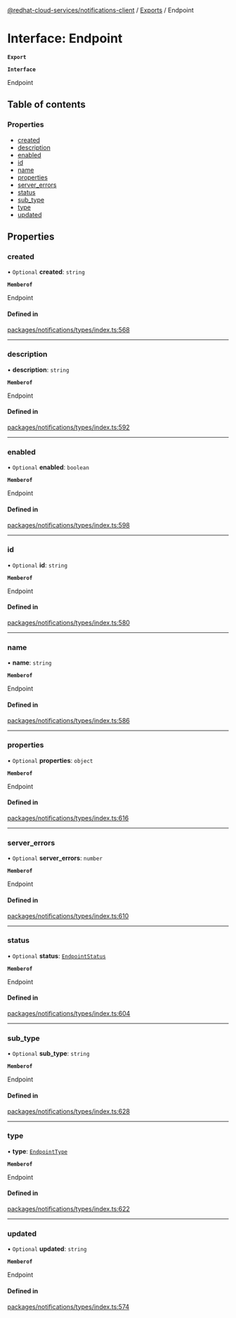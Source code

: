 [@redhat-cloud-services/notifications-client](../README.md) / [Exports](../modules.md) / Endpoint

# Interface: Endpoint

**`Export`**

**`Interface`**

Endpoint

## Table of contents

### Properties

- [created](Endpoint.md#created)
- [description](Endpoint.md#description)
- [enabled](Endpoint.md#enabled)
- [id](Endpoint.md#id)
- [name](Endpoint.md#name)
- [properties](Endpoint.md#properties)
- [server\_errors](Endpoint.md#server_errors)
- [status](Endpoint.md#status)
- [sub\_type](Endpoint.md#sub_type)
- [type](Endpoint.md#type)
- [updated](Endpoint.md#updated)

## Properties

### created

• `Optional` **created**: `string`

**`Memberof`**

Endpoint

#### Defined in

[packages/notifications/types/index.ts:568](https://github.com/RedHatInsights/javascript-clients/blob/master/packages/notifications/types/index.ts#L568)

___

### description

• **description**: `string`

**`Memberof`**

Endpoint

#### Defined in

[packages/notifications/types/index.ts:592](https://github.com/RedHatInsights/javascript-clients/blob/master/packages/notifications/types/index.ts#L592)

___

### enabled

• `Optional` **enabled**: `boolean`

**`Memberof`**

Endpoint

#### Defined in

[packages/notifications/types/index.ts:598](https://github.com/RedHatInsights/javascript-clients/blob/master/packages/notifications/types/index.ts#L598)

___

### id

• `Optional` **id**: `string`

**`Memberof`**

Endpoint

#### Defined in

[packages/notifications/types/index.ts:580](https://github.com/RedHatInsights/javascript-clients/blob/master/packages/notifications/types/index.ts#L580)

___

### name

• **name**: `string`

**`Memberof`**

Endpoint

#### Defined in

[packages/notifications/types/index.ts:586](https://github.com/RedHatInsights/javascript-clients/blob/master/packages/notifications/types/index.ts#L586)

___

### properties

• `Optional` **properties**: `object`

**`Memberof`**

Endpoint

#### Defined in

[packages/notifications/types/index.ts:616](https://github.com/RedHatInsights/javascript-clients/blob/master/packages/notifications/types/index.ts#L616)

___

### server\_errors

• `Optional` **server\_errors**: `number`

**`Memberof`**

Endpoint

#### Defined in

[packages/notifications/types/index.ts:610](https://github.com/RedHatInsights/javascript-clients/blob/master/packages/notifications/types/index.ts#L610)

___

### status

• `Optional` **status**: [`EndpointStatus`](../enums/EndpointStatus.md)

**`Memberof`**

Endpoint

#### Defined in

[packages/notifications/types/index.ts:604](https://github.com/RedHatInsights/javascript-clients/blob/master/packages/notifications/types/index.ts#L604)

___

### sub\_type

• `Optional` **sub\_type**: `string`

**`Memberof`**

Endpoint

#### Defined in

[packages/notifications/types/index.ts:628](https://github.com/RedHatInsights/javascript-clients/blob/master/packages/notifications/types/index.ts#L628)

___

### type

• **type**: [`EndpointType`](../enums/EndpointType.md)

**`Memberof`**

Endpoint

#### Defined in

[packages/notifications/types/index.ts:622](https://github.com/RedHatInsights/javascript-clients/blob/master/packages/notifications/types/index.ts#L622)

___

### updated

• `Optional` **updated**: `string`

**`Memberof`**

Endpoint

#### Defined in

[packages/notifications/types/index.ts:574](https://github.com/RedHatInsights/javascript-clients/blob/master/packages/notifications/types/index.ts#L574)
